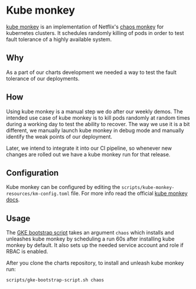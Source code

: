 # Kube monkey

[kube monkey](https://github.com/asobti/kube-monkey) is an implementation of
Netflix's [chaos monkey](https://github.com/Netflix/chaosmonkey) for kubernetes
clusters. It schedules randomly killing of pods in order to test fault tolerance
of a highly available system.

## Why

As a part of our charts development we needed a way to test the fault tolerance
of our deployments.

## How

Using kube monkey is a manual step we do after our weekly demos. The intended
use case of kube monkey is to kill pods randomly at random times during a
working day to test the ability to recover. The way we use it is a bit different,
we manually launch kube monkey in debug mode and manually identify the weak
points of our deployment.

Later, we intend to integrate it into our CI pipeline, so whenever new changes
are rolled out we have a kube monkey run for that release.

## Configuration

Kube monkey can be configured by editing the `scripts/kube-monkey-resources/km-config.toml`
file. For more info read the official [kube monkey docs](https://github.com/asobti/kube-monkey#configuring).

## Usage

The [GKE bootstrap script](https://gitlab.com/charts/gitlab/blob/master/scripts/gke_bootstrap_script.sh)
takes an argument `chaos` which installs and unleashes kube monkey by
scheduling a run 60s after installing kube monkey by default. It also sets up
the needed service account and role if RBAC is enabled.

After you clone the charts repository, to install and unleash kube monkey run:

```sh
scripts/gke-bootstrap-script.sh chaos
```

